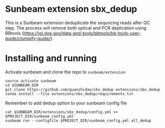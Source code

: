 # Sunbeam extension sbx_dedup

This is a Sunbeam extension deduplicate the sequncing reads after QC step. The process will remove both optical and PCR deplication using BBtools (https://jgi.doe.gov/data-and-tools/bbtools/bb-tools-user-guide/clumpify-guide/).

# Installing and running

Activate sunbeam and clone the repo to `sunbeam/extension`
```
source activate sunbeam
cd $SUNBEAM_DIR
git clone https://github.com/guanzhidao/sbx_dedup extensions/sbx_dedup
conda install --file extensions/sbx_dedup/requirements.txt
```

Remember to add dedup option to your sunbeam config file
```
cat $SUNBEAM_DIR/extensions/sbx_dedup/config.yml >> $PROJECT_DIR/sunbeam_config.yml
sunbeam run --configfile $PROJECT_DIR/sunbeam_config.yml all_dedup
```
